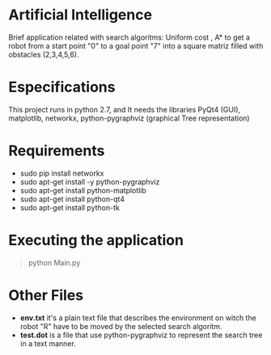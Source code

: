 # Artificial Intelligence

Brief application related with search algoritms: Uniform cost , A* to get a robot from 
a start point "0" to a goal point "7" into a square matriz filled with obstacles (2,3,4,5,6). 

# Especifications

This project runs in python 2.7, and It needs the libraries
PyQt4 (GUI), matplotlib, networkx, python-pygraphviz (graphical Tree representation)

# Requirements

* sudo pip install networkx
* sudo apt-get install -y python-pygraphviz
* sudo apt-get install python-matplotlib
* sudo apt-get install python-qt4
* sudo apt-get install python-tk

# Executing the application 

> python Main.py

# Other Files
* **env.txt** it's a plain text file that describes the environment on witch the robot "R" have to be moved by the selected search algoritm.
* **test.dot** is a file that use python-pygraphviz to represent the search tree in a text manner.

